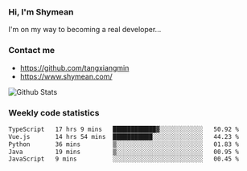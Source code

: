 ### Hi, I'm Shymean

I'm on my way to becoming a real developer...

### Contact me

- <https://github.com/tangxiangmin>
- <https://www.shymean.com/>

![Github Stats](https://github-readme-stats.vercel.app/api?username=tangxiangmin&show_icons=true&theme=dark)


###  Weekly code statistics

<!--START_SECTION:waka-->

```txt
TypeScript   17 hrs 9 mins   ████████████▓░░░░░░░░░░░░   50.92 %
Vue.js       14 hrs 54 mins  ███████████░░░░░░░░░░░░░░   44.23 %
Python       36 mins         ▒░░░░░░░░░░░░░░░░░░░░░░░░   01.83 %
Java         19 mins         ▒░░░░░░░░░░░░░░░░░░░░░░░░   00.95 %
JavaScript   9 mins          ░░░░░░░░░░░░░░░░░░░░░░░░░   00.45 %
```

<!--END_SECTION:waka-->